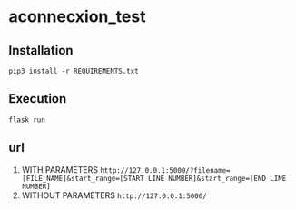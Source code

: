 # aconnecxion_test

## Installation 
`pip3 install -r REQUIREMENTS.txt`

## Execution
`flask run`

## url
1. WITH PARAMETERS `http://127.0.0.1:5000/?filename=[FILE_NAME]&start_range=[START LINE NUMBER]&start_range=[END LINE NUMBER]`
2. WITHOUT PARAMETERS `http://127.0.0.1:5000/`
